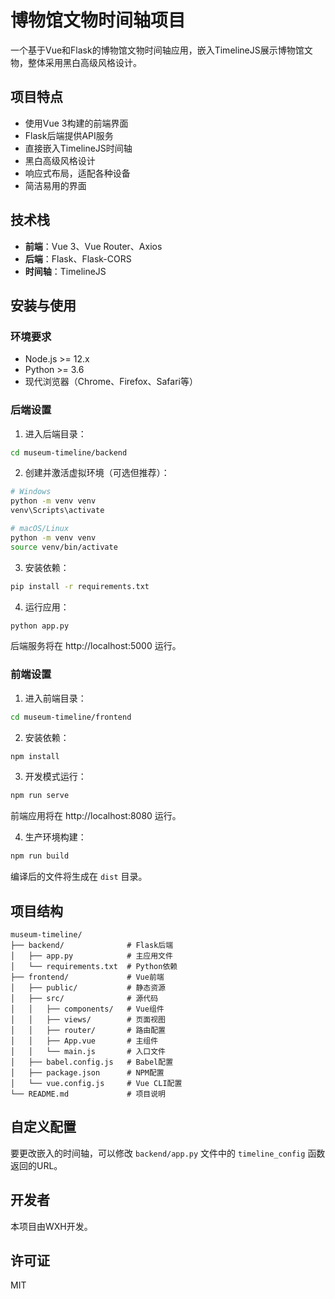 # 博物馆文物时间轴项目

一个基于Vue和Flask的博物馆文物时间轴应用，嵌入TimelineJS展示博物馆文物，整体采用黑白高级风格设计。

## 项目特点

- 使用Vue 3构建的前端界面
- Flask后端提供API服务
- 直接嵌入TimelineJS时间轴
- 黑白高级风格设计
- 响应式布局，适配各种设备
- 简洁易用的界面

## 技术栈

- **前端**：Vue 3、Vue Router、Axios
- **后端**：Flask、Flask-CORS
- **时间轴**：TimelineJS

## 安装与使用

### 环境要求

- Node.js >= 12.x
- Python >= 3.6
- 现代浏览器（Chrome、Firefox、Safari等）

### 后端设置

1. 进入后端目录：

```bash
cd museum-timeline/backend
```

2. 创建并激活虚拟环境（可选但推荐）：

```bash
# Windows
python -m venv venv
venv\Scripts\activate

# macOS/Linux
python -m venv venv
source venv/bin/activate
```

3. 安装依赖：

```bash
pip install -r requirements.txt
```

4. 运行应用：

```bash
python app.py
```

后端服务将在 http://localhost:5000 运行。

### 前端设置

1. 进入前端目录：

```bash
cd museum-timeline/frontend
```

2. 安装依赖：

```bash
npm install
```

3. 开发模式运行：

```bash
npm run serve
```

前端应用将在 http://localhost:8080 运行。

4. 生产环境构建：

```bash
npm run build
```

编译后的文件将生成在 `dist` 目录。

## 项目结构

```
museum-timeline/
├── backend/              # Flask后端
│   ├── app.py            # 主应用文件
│   └── requirements.txt  # Python依赖
├── frontend/             # Vue前端
│   ├── public/           # 静态资源
│   ├── src/              # 源代码
│   │   ├── components/   # Vue组件
│   │   ├── views/        # 页面视图
│   │   ├── router/       # 路由配置
│   │   ├── App.vue       # 主组件
│   │   └── main.js       # 入口文件
│   ├── babel.config.js   # Babel配置
│   ├── package.json      # NPM配置
│   └── vue.config.js     # Vue CLI配置
└── README.md             # 项目说明
```

## 自定义配置

要更改嵌入的时间轴，可以修改 `backend/app.py` 文件中的 `timeline_config` 函数返回的URL。

## 开发者

本项目由WXH开发。

## 许可证

MIT 